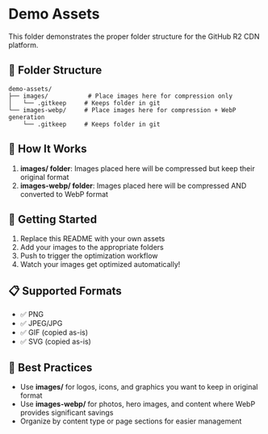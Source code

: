 # Demo Assets

This folder demonstrates the proper folder structure for the GitHub R2 CDN platform.

## 📁 Folder Structure

```
demo-assets/
├── images/           # Place images here for compression only
│   └── .gitkeep     # Keeps folder in git
└── images-webp/     # Place images here for compression + WebP generation
    └── .gitkeep     # Keeps folder in git
```

## 🔄 How It Works

1. **images/ folder**: Images placed here will be compressed but keep their original format
2. **images-webp/ folder**: Images placed here will be compressed AND converted to WebP format

## 🚀 Getting Started

1. Replace this README with your own assets
2. Add your images to the appropriate folders
3. Push to trigger the optimization workflow
4. Watch your images get optimized automatically!

## 📋 Supported Formats

- ✅ PNG
- ✅ JPEG/JPG
- ✅ GIF (copied as-is)
- ✅ SVG (copied as-is)

## 🎯 Best Practices

- Use **images/** for logos, icons, and graphics you want to keep in original format
- Use **images-webp/** for photos, hero images, and content where WebP provides significant savings
- Organize by content type or page sections for easier management